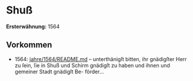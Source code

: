 # Shuß

**Ersterwähnung:** 1564

## Vorkommen
- 1564: [jahre/1564/README.md](../jahre/1564/README.md) – unterthänigſt bitten, ihr
gnädigſter Herr zu ſein, ſie in Shuß und Schirm gnädigſt
zu haben und ihnen und gemeiner Stadt gnädigſt Be-
förder...
